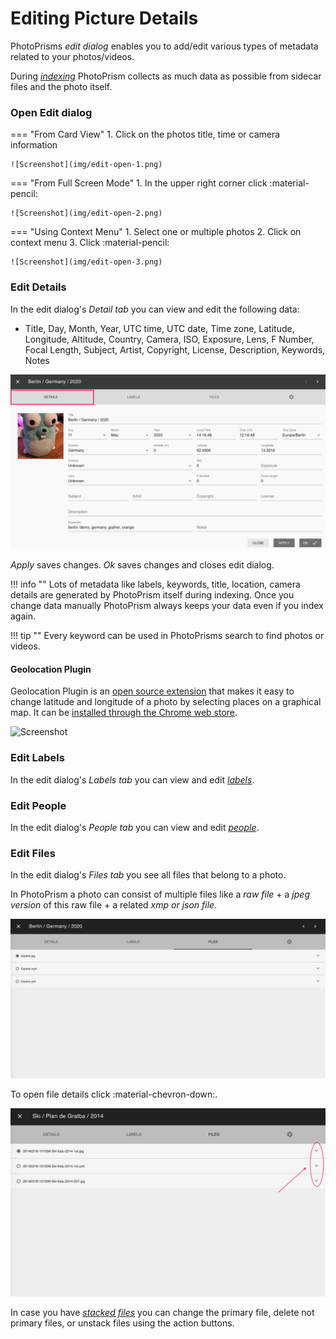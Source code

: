 # Editing Picture Details #

PhotoPrisms *edit dialog* enables you to add/edit various types of metadata related to your photos/videos.

During [*indexing*](../index.md) PhotoPrism collects as much data as possible from sidecar files and the photo itself.

### Open Edit dialog ###

=== "From Card View"
     1. Click on the photos title, time or camera information

    ![Screenshot](img/edit-open-1.png)

=== "From Full Screen Mode"
     1. In the upper right corner click :material-pencil:

    ![Screenshot](img/edit-open-2.png)

=== "Using Context Menu"
     1. Select one or multiple photos
     2. Click on context menu
     3. Click :material-pencil:

    ![Screenshot](img/edit-open-3.png)

### Edit Details ###

In the edit dialog's *Detail tab* you can view and edit the following data:

* Title, Day, Month, Year, UTC time, UTC date, Time zone, Latitude, Longitude, Altitude, Country, Camera, ISO, Exposure, Lens, F Number, Focal Length, Subject, Artist, Copyright, License, Description, Keywords, Notes

![Screenshot](img/edit-details.png)

*Apply* saves changes. *Ok* saves changes and closes edit dialog.

!!! info ""
    Lots of metadata like labels, keywords, title, location, camera details are generated by PhotoPrism 
    itself during indexing. Once you change data manually PhotoPrism always keeps your data even if you index again.
    
!!! tip ""
    Every keyword can be used in PhotoPrisms search to find photos or videos.
    
#### Geolocation Plugin ####

Geolocation Plugin is an [open source extension](https://github.com/andyvalerio/photoprism-geolocation) that makes it easy to change latitude and longitude of a photo by selecting places on a graphical map. It can be [installed through the Chrome web store](https://chrome.google.com/webstore/detail/geolocation-plugin-for-ph/oggmpodnbdcmfiognbkkeffacpeaifch).

![Screenshot](https://valerio.nu/maps/geolocation.jpg)
    
### Edit Labels ###

In the edit dialog's *Labels tab* you can view and edit [*labels*](labels.md).

### Edit People ###

In the edit dialog's *People tab* you can view and edit [*people*](people.md).

### Edit Files ###

In the edit dialog's *Files tab* you see all files that belong to a photo.

In PhotoPrism a photo can consist of multiple files like a *raw file* + a *jpeg version* of this raw file + a related *xmp or json file*.

![Screenshot](img/files-1.png)

To open file details click :material-chevron-down:.

![Screenshot](img/group-2.png)

In case you have [*stacked files*](stacks.md) you can change the primary file, delete not primary files, or unstack files using the action buttons.


